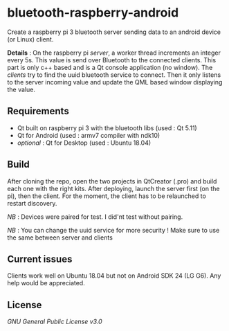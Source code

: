 # bluetooth-raspberry-android
Create a raspberry pi 3 bluetooth server sending data to an android device (or Linux) client.

__Details__ : 
On the raspberry pi _server_, a worker thread increments an integer every 5s. 
This value is send over Bluetooth to the connected clients. This part is only c++ based and is a Qt console application 
(no window). The _clients_ try to find the uuid bluetooth service to connect. Then it only listens to the server incoming value
and update the QML based window displaying the value.

## Requirements
* Qt built on raspberry pi 3 with the bluetooth libs (used : Qt 5.11)
* Qt for Android (used : armv7 compiler with ndk10)
* _optional_ : Qt for Desktop (used : Ubuntu 18.04)

## Build
After cloning the repo, open the two projects in QtCreator (.pro) and build each one with the right kits.
After deploying, launch the server first (on the pi), then the client. 
For the moment, the client has to be relaunched to restart discovery.

_NB_ : Devices were paired for test. I did'nt test without pairing.

_NB_ : You can change the uuid service for more security ! Make sure to use the same between server and clients

## Current issues
Clients work well on Ubuntu 18.04 but not on Android SDK 24 (LG G6). Any help would be appreciated.

## License
_GNU General Public License v3.0_
